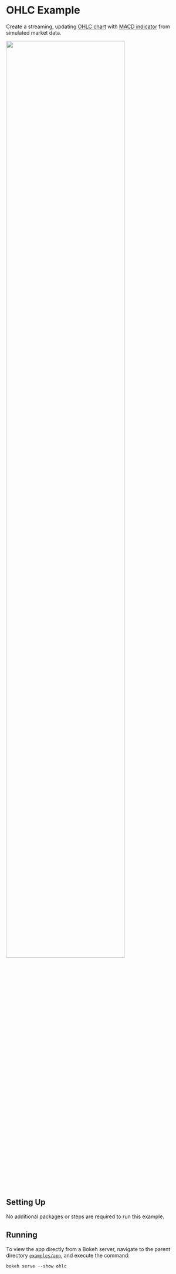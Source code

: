 # OHLC Example

Create a streaming, updating [OHLC chart](https://en.wikipedia.org/wiki/Open-high-low-close_chart)
with [MACD indicator](https://en.wikipedia.org/wiki/MACD) from simulated market data.

<img src="https://static.bokeh.org/ohlc.png" width="80%"></img>

## Setting Up

No additional packages or steps are required to run this example.

## Running

To view the app directly from a Bokeh server, navigate to the parent directory
[`examples/app`](https://github.com/bokeh/bokeh/tree/master/examples/app),
and execute the command:

    bokeh serve --show ohlc
